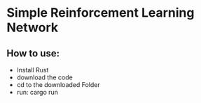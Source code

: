 # Simple Reinforcement Learning Network
## How to use:
+ Install Rust
+ download the code
+ cd to the downloaded Folder
+ run: cargo run
